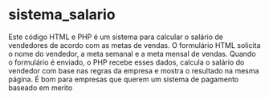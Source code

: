# sistema_salario 
Este código HTML e PHP é um sistema para calcular o salário de vendedores de acordo com as metas de vendas. O formulário HTML solicita o nome do vendedor, a meta semanal e a meta mensal de vendas. Quando o formulário é enviado, o PHP recebe esses dados, calcula o salário do vendedor com base nas regras da empresa e mostra o resultado na mesma página. É bom para empresas que querem um sistema de pagamento baseado em merito 
